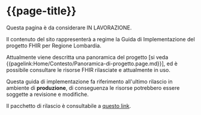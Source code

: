 # {{page-title}}

<div class="alert alert-warning">
Questa pagina è da considerare IN LAVORAZIONE. 

Il contenuto del sito rappresenterà a regime la Guida di Implementazione del progetto FHIR per Regione Lombardia. 

Attualmente viene descritta una panoramica del progetto \[si veda {{pagelink:Home/Contesto/Panoramica-di-progetto.page.md}}\], 
ed è possibile consultare le risorse FHIR rilasciate e attualmente in uso.
</div>

<div class="alert alert-info">
Questa guida di implementazione fa riferimento all'ultimo rilascio in ambiente di <b>produzione</b>, di conseguenza le risorse potrebbero essere soggette a revisione e modifiche. 

Il pacchetto di rilascio è consultabile a <a href="https://simplifier.net/packages/fhir.rl/0.0.5-beta" target="_blank">questo link</a>.
</div>

